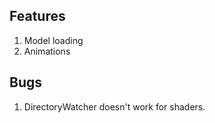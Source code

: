 
## Features

1. Model loading
2. Animations

## Bugs

1. DirectoryWatcher doesn't work for shaders.
